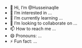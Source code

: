 - 👋 Hi, I’m @Husseinaqlle
- 👀 I’m interested in ...
- 🌱 I’m currently learning ...
- 💞️ I’m looking to collaborate on ...
- 📫 How to reach me ...
- 😄 Pronouns: ...
- ⚡ Fun fact: ...

<!---
Husseinaqlle/Husseinaqlle is a ✨ special ✨ repository because its `README.md` (this file) appears on your GitHub profile.
You can click the Preview link to take a look at your changes.
--->
